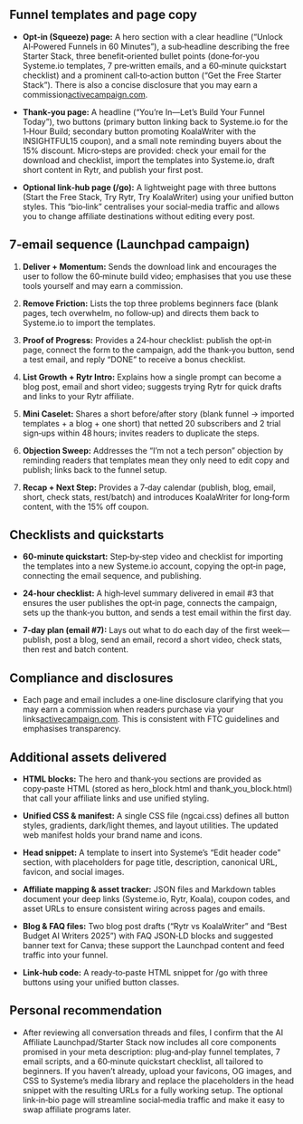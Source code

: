 ## Funnel templates and page copy

* **Opt‑in (Squeeze) page:** A hero section with a clear headline (“Unlock AI‑Powered Funnels in 60 Minutes”), a sub‑headline describing the free Starter Stack, three benefit‑oriented bullet points (done‑for‑you Systeme.io templates, 7 pre‑written emails, and a 60‑minute quickstart checklist) and a prominent call‑to‑action button (“Get the Free Starter Stack”). There is also a concise disclosure that you may earn a commission[activecampaign.com](https://www.activecampaign.com/blog/opt-in-copy#:~:text=Be%20clear,most%20important%20thing%2C%20it%E2%80%99s%20clarity).

* **Thank‑you page:** A headline (“You’re In—Let’s Build Your Funnel Today”), two buttons (primary button linking back to Systeme.io for the 1‑Hour Build; secondary button promoting KoalaWriter with the INSIGHTFUL15 coupon), and a small note reminding buyers about the 15% discount. Micro‑steps are provided: check your email for the download and checklist, import the templates into Systeme.io, draft short content in Rytr, and publish your first post.

* **Optional link‑hub page (/go):** A lightweight page with three buttons (Start the Free Stack, Try Rytr, Try KoalaWriter) using your unified button styles. This “bio‑link” centralises your social‑media traffic and allows you to change affiliate destinations without editing every post.

## 7‑email sequence (Launchpad campaign)

1. **Deliver \+ Momentum:** Sends the download link and encourages the user to follow the 60‑minute build video; emphasises that you use these tools yourself and may earn a commission.

2. **Remove Friction:** Lists the top three problems beginners face (blank pages, tech overwhelm, no follow‑up) and directs them back to Systeme.io to import the templates.

3. **Proof of Progress:** Provides a 24‑hour checklist: publish the opt‑in page, connect the form to the campaign, add the thank‑you button, send a test email, and reply “DONE” to receive a bonus checklist.

4. **List Growth \+ Rytr Intro:** Explains how a single prompt can become a blog post, email and short video; suggests trying Rytr for quick drafts and links to your Rytr affiliate.

5. **Mini Caselet:** Shares a short before/after story (blank funnel → imported templates \+ a blog \+ one short) that netted 20 subscribers and 2 trial sign‑ups within 48 hours; invites readers to duplicate the steps.

6. **Objection Sweep:** Addresses the “I’m not a tech person” objection by reminding readers that templates mean they only need to edit copy and publish; links back to the funnel setup.

7. **Recap \+ Next Step:** Provides a 7‑day calendar (publish, blog, email, short, check stats, rest/batch) and introduces KoalaWriter for long‑form content, with the 15% off coupon.

## Checklists and quickstarts

* **60‑minute quickstart:** Step‑by‑step video and checklist for importing the templates into a new Systeme.io account, copying the opt‑in page, connecting the email sequence, and publishing.

* **24‑hour checklist:** A high‑level summary delivered in email \#3 that ensures the user publishes the opt‑in page, connects the campaign, sets up the thank‑you button, and sends a test email within the first day.

* **7‑day plan (email \#7):** Lays out what to do each day of the first week—publish, post a blog, send an email, record a short video, check stats, then rest and batch content.

## Compliance and disclosures

* Each page and email includes a one‑line disclosure clarifying that you may earn a commission when readers purchase via your links[activecampaign.com](https://www.activecampaign.com/blog/opt-in-copy#:~:text=Be%20clear,most%20important%20thing%2C%20it%E2%80%99s%20clarity). This is consistent with FTC guidelines and emphasises transparency.

## Additional assets delivered

* **HTML blocks:** The hero and thank‑you sections are provided as copy‑paste HTML (stored as hero\_block.html and thank\_you\_block.html) that call your affiliate links and use unified styling.

* **Unified CSS & manifest:** A single CSS file (ngcai.css) defines all button styles, gradients, dark/light themes, and layout utilities. The updated web manifest holds your brand name and icons.

* **Head snippet:** A template to insert into Systeme’s “Edit header code” section, with placeholders for page title, description, canonical URL, favicon, and social images.

* **Affiliate mapping & asset tracker:** JSON files and Markdown tables document your deep links (Systeme.io, Rytr, Koala), coupon codes, and asset URLs to ensure consistent wiring across pages and emails.

* **Blog & FAQ files:** Two blog post drafts (“Rytr vs KoalaWriter” and “Best Budget AI Writers 2025”) with FAQ JSON‑LD blocks and suggested banner text for Canva; these support the Launchpad content and feed traffic into your funnel.

* **Link‑hub code:** A ready‑to‑paste HTML snippet for /go with three buttons using your unified button classes.

## Personal recommendation

* After reviewing all conversation threads and files, I confirm that the AI Affiliate Launchpad/Starter Stack now includes all core components promised in your meta description: plug‑and‑play funnel templates, 7 email scripts, and a 60‑minute quickstart checklist, all tailored to beginners. If you haven’t already, upload your favicons, OG images, and CSS to Systeme’s media library and replace the placeholders in the head snippet with the resulting URLs for a fully working setup. The optional link‑in‑bio page will streamline social‑media traffic and make it easy to swap affiliate programs later.


